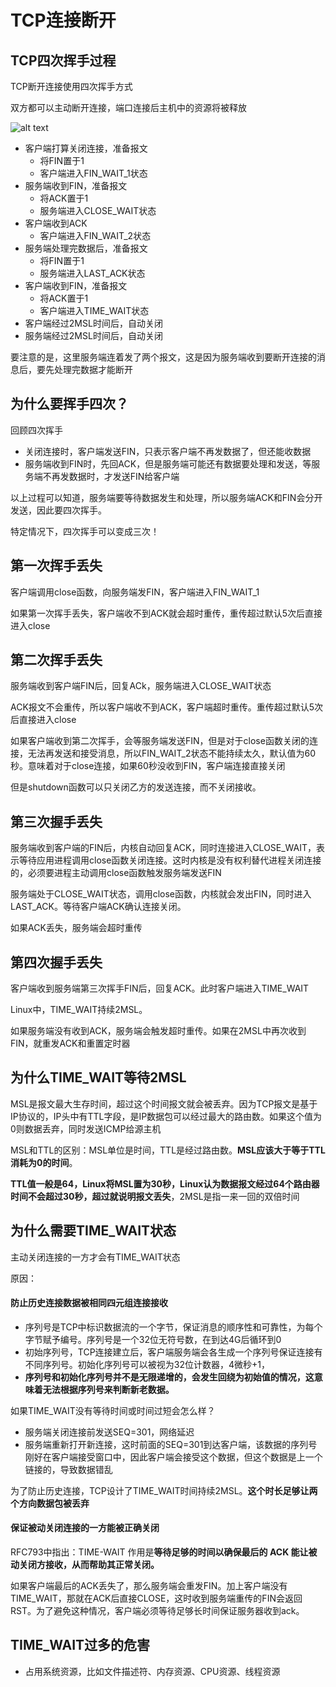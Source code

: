 # TCP连接断开

## TCP四次挥手过程

TCP断开连接使用四次挥手方式

双方都可以主动断开连接，端口连接后主机中的资源将被释放

![alt text](format,png-20230309230614791.webp)

- 客户端打算关闭连接，准备报文
  - 将FIN置于1
  - 客户端进入FIN_WAIT_1状态
- 服务端收到FIN，准备报文
  - 将ACK置于1
  - 服务端进入CLOSE_WAIT状态
- 客户端收到ACK
  - 客户端进入FIN_WAIT_2状态
- 服务端处理完数据后，准备报文
  - 将FIN置于1
  - 服务端进入LAST_ACK状态
- 客户端收到FIN，准备报文
  - 将ACK置于1
  - 客户端进入TIME_WAIT状态
- 客户端经过2MSL时间后，自动关闭
- 服务端经过2MSL时间后，自动关闭

要注意的是，这里服务端连着发了两个报文，这是因为服务端收到要断开连接的消息后，要先处理完数据才能断开

## 为什么要挥手四次？
回顾四次挥手
- 关闭连接时，客户端发送FIN，只表示客户端不再发数据了，但还能收数据
- 服务端收到FIN时，先回ACK，但是服务端可能还有数据要处理和发送，等服务端不再发数据时，才发送FIN给客户端

以上过程可以知道，服务端要等待数据发生和处理，所以服务端ACK和FIN会分开发送，因此要四次挥手。

特定情况下，四次挥手可以变成三次！

## 第一次挥手丢失
客户端调用close函数，向服务端发FIN，客户端进入FIN_WAIT_1

如果第一次挥手丢失，客户端收不到ACK就会超时重传，重传超过默认5次后直接进入close

## 第二次挥手丢失
服务端收到客户端FIN后，回复ACk，服务端进入CLOSE_WAIT状态

ACK报文不会重传，所以客户端收不到ACK，客户端超时重传。重传超过默认5次后直接进入close

如果客户端收到第二次挥手，会等服务端发送FIN，但是对于close函数关闭的连接，无法再发送和接受消息，所以FIN_WAIT_2状态不能持续太久，默认值为60秒。意味着对于close连接，如果60秒没收到FIN，客户端连接直接关闭

但是shutdown函数可以只关闭乙方的发送连接，而不关闭接收。

## 第三次握手丢失
服务端收到客户端的FIN后，内核自动回复ACK，同时连接进入CLOSE_WAIT，表示等待应用进程调用close函数关闭连接。这时内核是没有权利替代进程关闭连接的，必须要进程主动调用close函数触发服务端发送FIN

服务端处于CLOSE_WAIT状态，调用close函数，内核就会发出FIN，同时进入LAST_ACK。等待客户端ACK确认连接关闭。

如果ACK丢失，服务端会超时重传

## 第四次握手丢失
客户端收到服务端第三次挥手FIN后，回复ACK。此时客户端进入TIME_WAIT

Linux中，TIME_WAIT持续2MSL。

如果服务端没有收到ACK，服务端会触发超时重传。如果在2MSL中再次收到FIN，就重发ACK和重置定时器

## 为什么TIME_WAIT等待2MSL
MSL是报文最大生存时间，超过这个时间报文就会被丢弃。因为TCP报文是基于IP协议的，IP头中有TTL字段，是IP数据包可以经过最大的路由数。如果这个值为0则数据丢弃，同时发送ICMP给源主机

MSL和TTL的区别：MSL单位是时间，TTL是经过路由数。**MSL应该大于等于TTL消耗为0的时间**。

**TTL值一般是64，Linux将MSL置为30秒，Linux认为数据报文经过64个路由器时间不会超过30秒，超过就说明报文丢失**，2MSL是指一来一回的双倍时间


## 为什么需要TIME_WAIT状态

主动关闭连接的一方才会有TIME_WAIT状态

原因：
#### 防止历史连接数据被相同四元组连接接收
- 序列号是TCP中标识数据流的一个字节，保证消息的顺序性和可靠性，为每个字节赋予编号。序列号是一个32位无符号数，在到达4G后循环到0
- 初始序列号，TCP连接建立后，客户端服务端会各生成一个序列号保证连接有不同序列号。初始化序列号可以被视为32位计数器，4微秒+1，
- **序列号和初始化序列号并不是无限递增的，会发生回绕为初始值的情况，这意味着无法根据序列号来判断新老数据。**

如果TIME_WAIT没有等待时间或时间过短会怎么样？
- 服务端关闭连接前发送SEQ=301，网络延迟
- 服务端重新打开新连接，这时前面的SEQ=301到达客户端，该数据的序列号刚好在客户端接受窗口中，因此客户端会接受这个数据，但这个数据是上一个链接的，导致数据错乱

为了防止历史连接，TCP设计了TIME_WAIT时间持续2MSL。**这个时长足够让两个方向数据包被丢弃**

#### 保证被动关闭连接的一方能被正确关闭

RFC793中指出：TIME-WAIT 作用是**等待足够的时间以确保最后的 ACK 能让被动关闭方接收，从而帮助其正常关闭。**

如果客户端最后的ACK丢失了，那么服务端会重发FIN。加上客户端没有TIME_WAIT，那就在ACK后直接CLOSE，这时收到服务端重传的FIN会返回RST。为了避免这种情况，客户端必须等待足够长时间保证服务器收到ack。
 
## TIME_WAIT过多的危害
- 占用系统资源，比如文件描述符、内存资源、CPU资源、线程资源

